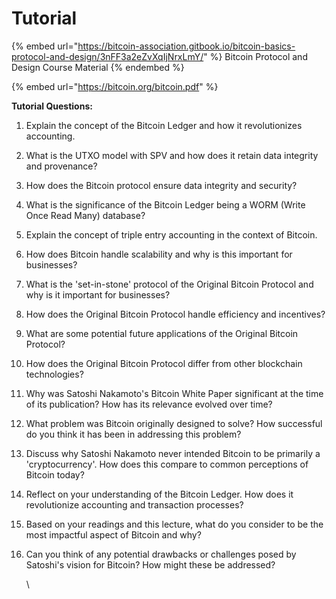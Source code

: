 # Tutorial

{% embed url="https://bitcoin-association.gitbook.io/bitcoin-basics-protocol-and-design/3nFF3a2eZvXqIjNrxLmY/" %}
Bitcoin Protocol and Design Course Material
{% endembed %}

{% embed url="https://bitcoin.org/bitcoin.pdf" %}

**Tutorial Questions:**

1. Explain the concept of the Bitcoin Ledger and how it revolutionizes accounting.
2. What is the UTXO model with SPV and how does it retain data integrity and provenance?
3. How does the Bitcoin protocol ensure data integrity and security?
4. What is the significance of the Bitcoin Ledger being a WORM (Write Once Read Many) database?
5. Explain the concept of triple entry accounting in the context of Bitcoin.
6. How does Bitcoin handle scalability and why is this important for businesses?
7. What is the 'set-in-stone' protocol of the Original Bitcoin Protocol and why is it important for businesses?
8. How does the Original Bitcoin Protocol handle efficiency and incentives?
9. What are some potential future applications of the Original Bitcoin Protocol?
10. How does the Original Bitcoin Protocol differ from other blockchain technologies?
11. Why was Satoshi Nakamoto's Bitcoin White Paper significant at the time of its publication? How has its relevance evolved over time?
12. What problem was Bitcoin originally designed to solve? How successful do you think it has been in addressing this problem?
13. Discuss why Satoshi Nakamoto never intended Bitcoin to be primarily a 'cryptocurrency'. How does this compare to common perceptions of Bitcoin today?
14. Reflect on your understanding of the Bitcoin Ledger. How does it revolutionize accounting and transaction processes?
15. Based on your readings and this lecture, what do you consider to be the most impactful aspect of Bitcoin and why?
16. Can you think of any potential drawbacks or challenges posed by Satoshi's vision for Bitcoin? How might these be addressed?

    \
